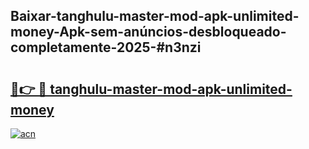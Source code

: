 ## Baixar-tanghulu-master-mod-apk-unlimited-money-Apk-sem-anúncios-desbloqueado-completamente-2025-#n3nzi

# <h2><a href="https://ainizakaria.my?title=tanghulu-master-mod-apk-unlimited-money&ref=20M">🔗👉 🔴 tanghulu-master-mod-apk-unlimited-money</a></h2>

[![acn](https://github.com/user-attachments/assets/0f9c940e-d8b0-45ae-aac7-cd30a18b3e1c)](https://ainizakaria.my?title=tanghulu-master-mod-apk-unlimited-money&ref=20M)

